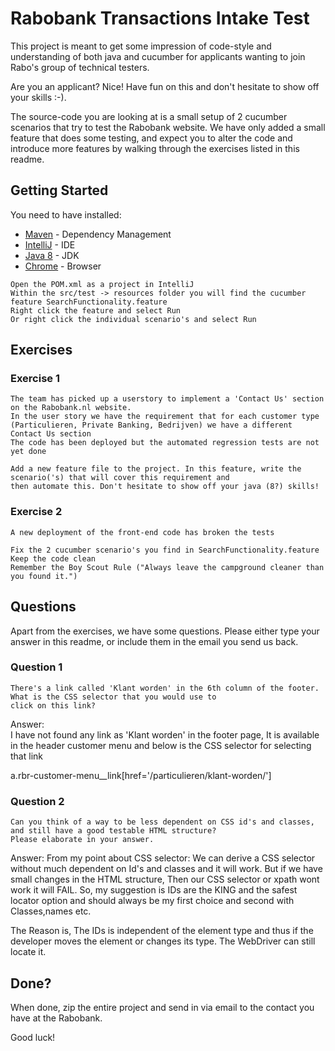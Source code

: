 # Rabobank Transactions Intake Test

This project is meant to get some impression of code-style and understanding of both java and cucumber for applicants
wanting to join Rabo's group of technical testers.

Are you an applicant? Nice! Have fun on this and don't hesitate to show off your skills :-).

The source-code you are looking at is a small setup of 2 cucumber scenarios that try to test the Rabobank website. We have
only added a small feature that does some testing, and expect you to alter the code and introduce more features by
walking through the exercises listed in this readme.

## Getting Started
You need to have installed:

* [Maven](https://maven.apache.org/) - Dependency Management
* [IntelliJ](https://www.jetbrains.com/idea/download/) - IDE
* [Java 8](http://www.oracle.com/technetwork/pt/java/javase/downloads/jdk8-downloads-2133151.html) - JDK
* [Chrome](https://www.google.com/intl/nl_ALL/chrome/) - Browser

```
Open the POM.xml as a project in IntelliJ
Within the src/test -> resources folder you will find the cucumber feature SearchFunctionality.feature
Right click the feature and select Run
Or right click the individual scenario's and select Run
```

## Exercises



### Exercise 1

```
The team has picked up a userstory to implement a 'Contact Us' section on the Rabobank.nl website.
In the user story we have the requirement that for each customer type (Particulieren, Private Banking, Bedrijven) we have a different Contact Us section
The code has been deployed but the automated regression tests are not yet done

Add a new feature file to the project. In this feature, write the scenario('s) that will cover this requirement and 
then automate this. Don't hesitate to show off your java (8?) skills!
```

### Exercise 2

```
A new deployment of the front-end code has broken the tests

Fix the 2 cucumber scenario's you find in SearchFunctionality.feature
Keep the code clean
Remember the Boy Scout Rule ("Always leave the campground cleaner than you found it.")
```


## Questions
Apart from the exercises, we have some questions. Please either type your answer in this readme, or include them in the
email you send us back.

### Question 1

```
There's a link called 'Klant worden' in the 6th column of the footer. What is the CSS selector that you would use to
click on this link?
```

Answer:    
I have not found any link as 'Klant worden' in the footer page, It is available in the header customer menu and below is the CSS selector for selecting that link

a.rbr-customer-menu__link[href='/particulieren/klant-worden/']


### Question 2

```
Can you think of a way to be less dependent on CSS id's and classes, and still have a good testable HTML structure?
Please elaborate in your answer.
```

Answer:
From my point about CSS selector:
We can derive a CSS selector without much dependent on Id's and classes and it will work. But if we have small changes in the HTML structure, Then
our CSS selector or xpath wont work it will FAIL. So, my suggestion is IDs are the KING and the safest locator option and should always be my first choice and second with Classes,names etc.

The Reason is, The IDs is independent of the element type and thus if the developer moves the element or changes its type. The WebDriver can still locate it.


## Done?
When done, zip the entire project and send in via email to the contact you have at the Rabobank.

Good luck!